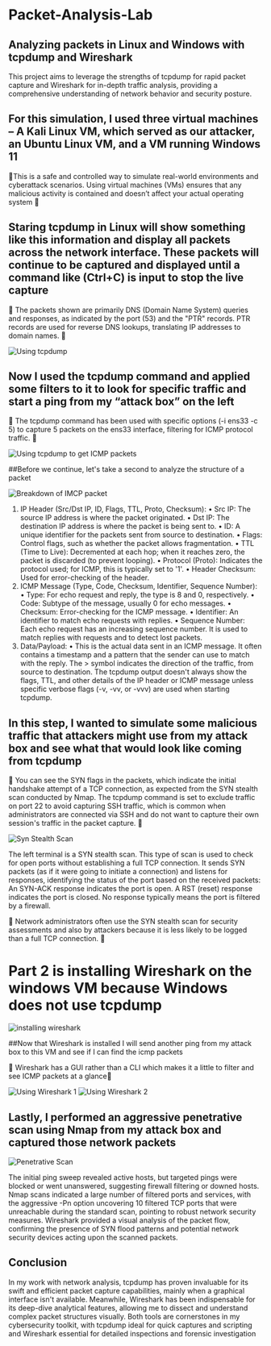 # Packet-Analysis-Lab
## Analyzing packets in Linux and Windows with tcpdump and Wireshark

This project aims to leverage the strengths of tcpdump for rapid packet capture and Wireshark for in-depth traffic analysis, providing a comprehensive understanding of network behavior and security posture.

## For this simulation, I used three virtual machines – A Kali Linux VM, which served as our attacker, an Ubuntu Linux VM, and a VM running Windows 11

📝This is a safe and controlled way to simulate real-world environments and cyberattack scenarios. Using virtual machines (VMs) ensures that any malicious activity is contained and doesn’t affect your actual operating system 📝

## Staring tcpdump in Linux will show something like this information and display all packets across the network interface. These packets will continue to be captured and displayed until a command like (Ctrl+C) is input to stop the live capture

📝 The packets shown are primarily DNS (Domain Name System) queries and responses, as indicated by the port (53) and the "PTR" records. PTR records are used for reverse DNS lookups, translating IP addresses to domain names. 📝

![Using tcpdump]()


## Now I used the tcpdump command and applied some filters to it to look for specific traffic and start a ping from my “attack box” on the left

📝 The tcpdump command has been used with specific options (-i ens33 -c 5) to capture 5 packets on the ens33 interface, filtering for ICMP protocol traffic. 📝

![Using tcpdump to get ICMP packets]()


##Before we continue, let's take a second to analyze the structure of a packet

![Breakdown of IMCP packet]()

1.	IP Header (Src/Dst IP, ID, Flags, TTL, Proto, Checksum):
•	Src IP: The source IP address is where the packet originated.
•	Dst IP: The destination IP address is where the packet is being sent to.
•	ID: A unique identifier for the packets sent from source to destination.
•	Flags: Control flags, such as whether the packet allows fragmentation.
•	TTL (Time to Live): Decremented at each hop; when it reaches zero, the packet is discarded (to prevent looping).
•	Protocol (Proto): Indicates the protocol used; for ICMP, this is typically set to '1'.
•	Header Checksum: Used for error-checking of the header.
2.	ICMP Message (Type, Code, Checksum, Identifier, Sequence Number):
•	Type: For echo request and reply, the type is 8 and 0, respectively.
•	Code: Subtype of the message, usually 0 for echo messages.
•	Checksum: Error-checking for the ICMP message.
•	Identifier: An identifier to match echo requests with replies.
•	Sequence Number: Each echo request has an increasing sequence number. It is used to match replies with requests and to detect lost packets.
3.	Data/Payload:
•	This is the actual data sent in an ICMP message. It often contains a timestamp and a pattern that the sender can use to match with the reply.
The > symbol indicates the direction of the traffic, from source to destination. The tcpdump output doesn't always show the flags, TTL, and other details of the IP header or ICMP message unless specific verbose flags (-v, -vv, or -vvv) are used when starting tcpdump.


## In this step, I wanted to simulate some malicious traffic that attackers might use from my attack box and see what that would look like coming from tcpdump

📝 You can see the SYN flags in the packets, which indicate the initial handshake attempt of a TCP connection, as expected from the SYN stealth scan conducted by Nmap. The tcpdump command is set to exclude 
traffic on port 22 to avoid capturing SSH traffic, which is common when administrators are connected via SSH and do not want to capture their own session's traffic in the packet capture. 📝

![Syn Stealth Scan]()

The left terminal is a SYN stealth scan. This type of scan is used to check for open ports without establishing a full TCP connection. It sends SYN packets (as if it were going to initiate a connection) and listens for responses, identifying the status of the port based on the received packets:
An SYN-ACK response indicates the port is open.
A RST (reset) response indicates the port is closed.
No response typically means the port is filtered by a firewall.

📝 Network administrators often use the SYN stealth scan for security assessments and also by attackers because it is less likely to be logged than a full TCP connection. 📝


# Part 2 is installing Wireshark on the windows VM because Windows does not use tcpdump

![installing wireshark]()

##Now that Wireshark is installed I will send another ping from my attack box to this VM and see if I can find the icmp packets

📝 Wireshark has a GUI rather than a CLI which makes it a little to filter and see ICMP packets at a glance📝

![Using Wireshark 1]()
![Using Wireshark 2]()

## Lastly, I performed an aggressive penetrative scan using Nmap from my attack box and captured those network packets

![Penetrative Scan]()

The initial ping sweep revealed active hosts, but targeted pings were blocked or went unanswered, suggesting firewall filtering or downed hosts.
Nmap scans indicated a large number of filtered ports and services, with the aggressive -Pn option uncovering 10 filtered TCP ports that were unreachable during the standard scan, pointing to robust network security measures.
Wireshark provided a visual analysis of the packet flow, confirming the presence of SYN flood patterns and potential network security devices acting upon the scanned packets.


## Conclusion
In my work with network analysis, tcpdump has proven invaluable for its swift and efficient packet capture capabilities, mainly when a graphical interface isn't available. Meanwhile, Wireshark has been indispensable for its deep-dive analytical features, allowing me to dissect and understand complex packet structures visually. Both tools are cornerstones in my cybersecurity toolkit, with tcpdump ideal for quick captures and scripting and Wireshark essential for detailed inspections and forensic investigation
